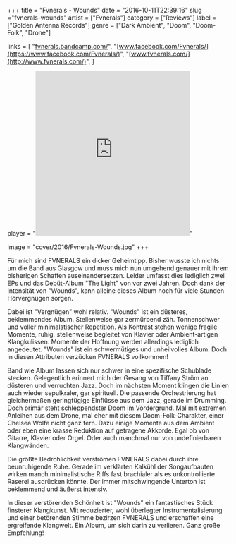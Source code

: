 +++
title = "Fvnerals - Wounds"
date = "2016-10-11T22:39:16"
slug ="fvnerals-wounds"
artist = ["Fvnerals"]
category = ["Reviews"]
label = ["Golden Antenna Records"]
genre = ["Dark Ambient", "Doom", "Doom-Folk", "Drone"]

links = [
    "[fvnerals.bandcamp.com/](https://fvnerals.bandcamp.com/)",
    "[www.facebook.com/Fvnerals/](https://www.facebook.com/Fvnerals/)",
    "[www.fvnerals.com/](http://www.fvnerals.com/)",
]

player = "<iframe style='border: 0; width: 350px; height: 373px;' src='https://bandcamp.com/EmbeddedPlayer/album=3868173397/size=large/bgcol=333333/linkcol=ffffff/artwork=none/transparent=true/' ></iframe>"

image = "cover/2016/Fvnerals-Wounds.jpg"
+++

Für mich sind FVNERALS ein dicker Geheimtipp. Bisher wusste ich nichts um die Band aus Glasgow und muss mich nun umgehend genauer mit ihrem bisherigen Schaffen auseinandersetzen. Leider umfasst dies lediglich zwei EPs und das Debüt-Album "The Light" von vor zwei Jahren. Doch dank der Intensität von "Wounds", kann alleine dieses Album noch für viele Stunden Hörvergnügen sorgen.

Dabei ist "Vergnügen" wohl relativ. "Wounds" ist ein düsteres, beklemmendes Album. Stellenweise gar zermürbend zäh. Tonnenschwer und voller minimalstischer Repetition. Als Kontrast stehen wenige fragile Momente, ruhig, stellenweise begleitet von Klavier oder Ambient-artigen Klangkulissen. Momente der Hoffnung werden allerdings lediglich angedeutet. "Wounds" ist ein schwermütiges und unheilvolles Album. Doch in diesen Attributen verzücken FVNERALS vollkommen!

Band wie Album lassen sich nur schwer in eine spezifische Schublade stecken. Gelegentlich erinnert mich der Gesang von Tiffany Ström an düsteren und verruchten Jazz. Doch im nächsten Moment klingen die Linien auch wieder sepulkraler, gar spirituell. Die passende Orchestrierung hat gleichermaßen geringfügige Einflüsse aus dem Jazz, gerade im Drumming. Doch primär steht schleppendster Doom im Vordergrund. Mal mit extremen Anleihen aus dem Drone, mal eher mit diesem Doom-Folk-Charakter, einer Chelsea Wolfe nicht ganz fern. Dazu einige Momente aus dem Ambient oder eben eine krasse Reduktion auf getragene Akkorde. Egal ob von Gitarre, Klavier oder Orgel. Oder auch manchmal nur von undefinierbaren Klangwänden.

Die größte Bedrohlichkeit verströmen FVNERALS dabei durch ihre beunruhigende Ruhe. Gerade im verklärten Kalkühl der Songaufbauten wirken manch minimalistische Riffs fast brachialer als es unkontrollierte Raserei ausdrücken könnte. Der immer mitschwingende Unterton ist beklemmend und äußerst intensiv.

In dieser verstörenden Schönheit ist "Wounds" ein fantastisches Stück finsterer Klangkunst. Mit reduzierter, wohl überlegter Instrumentalisierung und einer betörenden Stimme bezirzen FVNERALS und erschaffen eine ergreifende Klangwelt. Ein Album, um sich darin zu verlieren. Ganz große Empfehlung!

